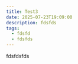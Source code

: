 ```yaml
---
title: Test3
date: 2025-07-23T19:09:00
description: fdsfds
tags:
  - fdsfd
  - fdsfds
---
```

fdsfdsfds
